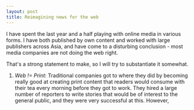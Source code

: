 ```yaml
---
layout: post
title: Reimagining news for the web
---
```


I have spent the last year and a half playing with online media in various forms. I have both published by own content and worked with large publishers across Asia, and have come to a disturbing conclusion - most media companies are not doing the web right.

That's a strong statement to make, so I will try to substantiate it somewhat.

1. *Web != Print*: Traditional companies got to where they did by becoming really good at creating print content that readers would consume with their tea every morning before they got to work. They hired a large number of reporters to write stories that would be of interest to the general public, and they were very successful at this.
However, 
